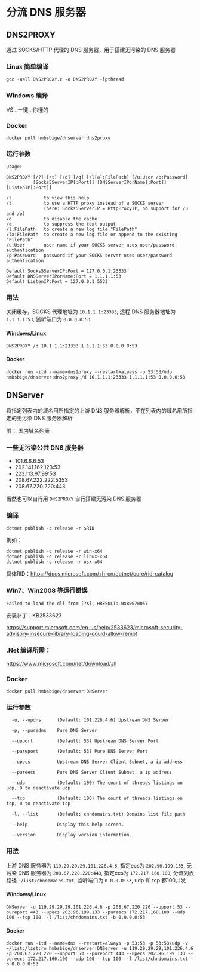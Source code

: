 # 分流 DNS 服务器

## DNS2PROXY

通过 SOCKS/HTTP 代理的 DNS 服务器，用于搭建无污染的 DNS 服务器

### Linux 简单编译
`gcc -Wall DNS2PROXY.c -o DNS2PROXY -lpthread`

### Windows 编译
VS...一键...你懂的

### Docker
`docker pull hmbsbige/dnserver:dns2proxy`

### 运行参数
```
Usage:

DNS2PROXY [/?] [/t] [/d] [/q] [/l[a]:FilePath] [/u:User /p:Password]
          [Socks5ServerIP[:Port]] [DNSServerIPorName[:Port]] [ListenIP[:Port]]

/?            to view this help
/t            to use a HTTP proxy instead of a SOCKS server
              (here: Socks5ServerIP = HttpProxyIP, no support for /u and /p)
/d            to disable the cache
/q            to suppress the text output
/l:FilePath   to create a new log file "FilePath"
/la:FilePath  to create a new log file or append to the existing "FilePath"
/u:User       user name if your SOCKS server uses user/password authentication
/p:Password   password if your SOCKS server uses user/password authentication

Default Socks5ServerIP:Port = 127.0.0.1:23333
Default DNSServerIPorName:Port = 1.1.1.1:53
Default ListenIP:Port = 127.0.0.1:5533
```

### 用法
关闭缓存，SOCKS 代理地址为 `10.1.1.1:23333`, 远程 DNS 服务器地址为 `1.1.1.1:53`, 监听端口为 `0.0.0.0:53`

#### Windows/Linux
```
DNS2PROXY /d 10.1.1.1:23333 1.1.1.1:53 0.0.0.0:53
```

#### Docker
```
docker run -itd --name=dns2proxy --restart=always -p 53:53/udp hmbsbige/dnserver:dns2proxy /d 10.1.1.1:23333 1.1.1.1:53 0.0.0.0:53
```

## DNServer
将指定列表内的域名用所指定的上游 DNS 服务器解析，不在列表内的域名用所指定的无污染 DNS 服务器解析

附：
[国内域名列表](https://raw.githubusercontent.com/HMBSbige/Text_Translation/master/chndomains.txt)

### 一些无污染公共 DNS 服务器
* 101.6.6.6:53
* 202.141.162.123:53
* 223.113.97.99:53
* 208.67.222.222:5353
* 208.67.220.220:443

当然也可以自行用 `DNS2PROXY` 自行搭建无污染 DNS 服务器

### 编译
```
dotnet publish -c release -r $RID
```
例如：
```
dotnet publish -c release -r win-x64
dotnet publish -c release -r linux-x64
dotnet publish -c release -r osx-x64
```
具体RID：https://docs.microsoft.com/zh-cn/dotnet/core/rid-catalog

### Win7、Win2008 等运行错误
```
Failed to load the dll from [?X], HRESULT: 0x80070057
```
安装补丁：KB2533623

https://support.microsoft.com/en-us/help/2533623/microsoft-security-advisory-insecure-library-loading-could-allow-remot

### .Net 编译所需：
https://www.microsoft.com/net/download/all

### Docker
`docker pull hmbsbige/dnserver:DNServer`

### 运行参数
```
  -u, --updns      (Default: 101.226.4.6) Upstream DNS Server

  -p, --puredns    Pure DNS Server

  --upport         (Default: 53) Upstream DNS Server Port

  --pureport       (Default: 53) Pure DNS Server Port

  --upecs          Upstream DNS Server Client Subnet, a ip address

  --pureecs        Pure DNS Server Client Subnet, a ip address

  --udp            (Default: 100) The count of threads listings on udp, 0 to deactivate udp

  --tcp            (Default: 100) The count of threads listings on tcp, 0 to deactivate tcp

  -l, --list       (Default: chndomains.txt) Domains list file path

  --help           Display this help screen.

  --version        Display version information.
```
### 用法
上游 DNS 服务器为 `119.29.29.29,101.226.4.6`, 指定ecs为 `202.96.199.133`, 无污染 DNS 服务器为 `208.67.220.220:443`, 指定ecs为 `172.217.160.100`, 分流列表路径 `~/list/chndomains.txt`, 监听端口为 `0.0.0.0:53`, udp 和 tcp 都100并发

#### Windows/Linux
```
DNServer -u 119.29.29.29,101.226.4.6 -p 208.67.220.220 --upport 53 --pureport 443 --upecs 202.96.199.133 --pureecs 172.217.160.100 --udp 100 --tcp 100  -l /list/chndomains.txt -b 0.0.0.0:53
```

#### Docker
```
docker run -itd --name=dns --restart=always -p 53:53 -p 53:53/udp -v ~/list:/list:ro hmbsbige/dnserver:DNServer -u 119.29.29.29,101.226.4.6 -p 208.67.220.220 --upport 53 --pureport 443 --upecs 202.96.199.133 --pureecs 172.217.160.100 --udp 100 --tcp 100  -l /list/chndomains.txt -b 0.0.0.0:53
```
